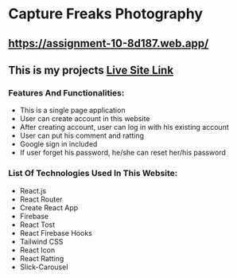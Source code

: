 # Capture Freaks Photography

## https://assignment-10-8d187.web.app/

## This is my projects [Live Site Link](https://assignment-10-8d187.web.app/)

### Features And Functionalities:
- This is a single page application
- User can create account in this website
- After creating account, user can log in with his existing account
- User can put his comment and ratting
- Google sign in included
- If user forget his password, he/she can reset her/his password

### List Of Technologies Used In This Website:
- React.js 
- React Router
- Create React App
- Firebase
- React Tost
- React Firebase Hooks
- Tailwind CSS
- React Icon
- React Ratting
- Slick-Carousel
